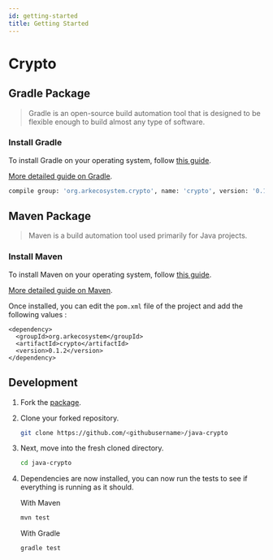 ```yaml
---
id: getting-started
title: Getting Started
---
```


# Crypto

## Gradle Package

> Gradle is an open-source build automation tool that is designed to be flexible enough to build almost any type of software.

### Install Gradle

To install Gradle on your operating system, follow [this guide](https://gradle.org/install/).

[More detailed guide on Gradle](https://docs.gradle.org/current/userguide/getting_started.html).

```bash
compile group: 'org.arkecosystem.crypto', name: 'crypto', version: '0.1.2'
```

## Maven Package

> Maven is a build automation tool used primarily for Java projects.

### Install Maven

To install Maven on your operating system, follow [this guide](https://maven.apache.org/install.html).

[More detailed guide on Maven](https://maven.apache.org/guides/getting-started/maven-in-five-minutes.html).

Once installed, you can edit the `pom.xml` file of the project and add the following values :

```markup
<dependency>
  <groupId>org.arkecosystem</groupId>
  <artifactId>crypto</artifactId>
  <version>0.1.2</version>
</dependency>
```

## Development

1. Fork the [package](https://github.com/ARKEcosystem/java-crypto).
2. Clone your forked repository.

   ```bash
   git clone https://github.com/<githubusername>/java-crypto
   ```

3. Next, move into the fresh cloned directory.

   ```bash
   cd java-crypto
   ```

4. Dependencies are now installed, you can now run the tests to see if everything is running as it should.

   With Maven

   ```bash
   mvn test
   ```

   With Gradle

   ```bash
   gradle test
   ```

